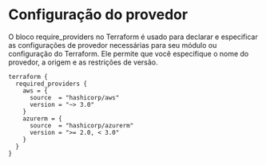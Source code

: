 # Configuração do provedor

O bloco require_providers no Terraform é usado para declarar e especificar as configurações de provedor necessárias para seu módulo ou configuração do Terraform. Ele permite que você especifique o nome do provedor, a origem e as restrições de versão.

```
terraform {
  required_providers {
    aws = {
      source  = "hashicorp/aws"
      version = "~> 3.0"
    }
    azurerm = {
      source  = "hashicorp/azurerm"
      version = ">= 2.0, < 3.0"
    }
  }
}
```